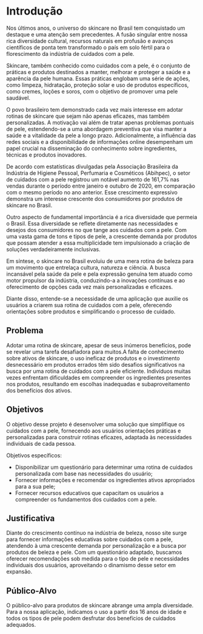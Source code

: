 # Introdução

Nos últimos anos, o universo do skincare no Brasil tem conquistado um destaque e uma atenção sem precedentes. A fusão singular entre nossa rica diversidade cultural, recursos naturais em profusão e avanços científicos de ponta tem transformado o país em solo fértil para o florescimento da indústria de cuidados com a pele.

Skincare, também conhecido como cuidados com a pele, é o conjunto de práticas e produtos destinados a manter, melhorar e proteger a saúde e a aparência da pele humana. Essas práticas englobam uma série de ações, como limpeza, hidratação, proteção solar e uso de produtos específicos, como cremes, loções e soros, com o objetivo de promover uma pele saudável.
 
O povo brasileiro tem demonstrado cada vez mais interesse em adotar rotinas de skincare que sejam não apenas eficazes, mas também personalizadas. A motivação vai além de tratar apenas problemas pontuais de pele, estendendo-se a uma abordagem preventiva que visa manter a saúde e a vitalidade da pele a longo prazo. Adicionalmente, a influência das redes sociais e a disponibilidade de informações online desempenham um papel crucial na disseminação do conhecimento sobre ingredientes, técnicas e produtos inovadores.

De acordo com estatísticas divulgadas pela Associação Brasileira da Indústria de Higiene Pessoal, Perfumaria e Cosméticos (Abihpec), o setor de cuidados com a pele registrou um notável aumento de 161,7% nas vendas durante o período entre janeiro e outubro de 2020, em comparação com o mesmo período no ano anterior. Esse crescimento expressivo demonstra um interesse crescente dos consumidores por produtos de skincare no Brasil.
 
Outro aspecto de fundamental importância é a rica diversidade que permeia o Brasil. Essa diversidade se reflete diretamente nas necessidades e desejos dos consumidores no que tange aos cuidados com a pele. Com uma vasta gama de tons e tipos de pele, a crescente demanda por produtos que possam atender a essa multiplicidade tem impulsionado a criação de soluções verdadeiramente inclusivas.
 
Em síntese, o skincare no Brasil evoluiu de uma mera rotina de beleza para um movimento que entrelaça cultura, natureza e ciência. A busca incansável pela saúde da pele e pela expressão genuína tem atuado como motor propulsor da indústria, conduzindo-a a inovações contínuas e ao oferecimento de opções cada vez mais personalizadas e eficazes.

Diante disso, entende-se a necessidade de uma aplicação que auxilie os usuários a criarem sua rotina de cuidados com a pele, oferecendo  orientações sobre  produtos e simplificando o processo de cuidado.


## Problema
Adotar uma rotina de skincare, apesar de seus inúmeros benefícios, pode se revelar uma tarefa desafiadora para muitos.A falta de conhecimento sobre ativos de skincare, o uso ineficaz de produtos e o investimento desnecessário em produtos errados têm sido desafios significativos na busca por uma rotina de cuidados com a pele eficiente. Indivíduos muitas vezes enfrentam dificuldades em compreender os ingredientes presentes nos produtos, resultando em escolhas inadequadas e subaproveitamento dos benefícios dos ativos.

## Objetivos
O objetivo desse projeto é desenvolver uma solução que simplifique os cuidados com a pele, fornecendo aos usuários orientações práticas e personalizadas para construir rotinas eficazes, adaptada às necessidades individuais de cada pessoa.

Objetivos específicos:

- Disponibilizar um questionário para determinar uma rotina de cuidados personalizada com base nas necessidades do usuário;
- Fornecer informações e recomendar os ingredientes ativos apropriados para a sua pele;
- Fornecer recursos educativos que capacitam os usuários a compreender os fundamentos dos cuidados com a pele.
 

## Justificativa
Diante do crescimento contínuo na indústria de beleza, nosso site surge para fornecer informações educativas sobre cuidados com a pele, atendendo à uma crescente demanda por personalização e a busca por produtos de beleza e pele. Com um questionário adaptado, buscamos oferecer recomendações sob medida para o tipo de pele e necessidades individuais dos usuários, aproveitando o dinamismo desse setor em expansão.

## Público-Alvo

O público-alvo para produtos de skincare abrange uma ampla diversidade. Para a nossa aplicação, indicamos o uso a partir dos 16 anos de idade e todos os tipos de pele podem desfrutar dos benefícios de cuidados adequados.


 


